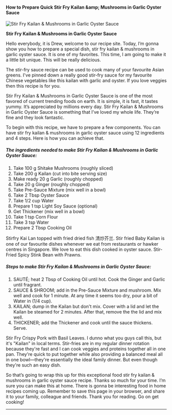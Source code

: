             

#### How to Prepare Quick Stir Fry Kailan &amp;amp; Mushrooms in Garlic Oyster Sauce

![Stir Fry Kailan &amp; Mushrooms in Garlic Oyster Sauce](https://img-global.cpcdn.com/recipes/8addaf32b7bdd92b/751x532cq70/stir-fry-kailan-mushrooms-in-garlic-oyster-sauce-recipe-main-photo.jpg)

**Stir Fry Kailan &amp; Mushrooms in Garlic Oyster Sauce**

Hello everybody, it is Drew, welcome to our recipe site. Today, I’m gonna show you how to prepare a special dish, stir fry kailan & mushrooms in garlic oyster sauce. It is one of my favorites. This time, I am going to make it a little bit unique. This will be really delicious.

The stir-fry sauce recipe can be used to cook many of your favourite Asian greens. I've pinned down a really good stir-fry sauce for my favourite Chinese vegetables like this kailan with garlic and oyster. If you love veggies then this recipe is for you.

Stir Fry Kailan & Mushrooms in Garlic Oyster Sauce is one of the most favored of current trending foods on earth. It is simple, it is fast, it tastes yummy. It’s appreciated by millions every day. Stir Fry Kailan & Mushrooms in Garlic Oyster Sauce is something that I’ve loved my whole life. They’re fine and they look fantastic.

To begin with this recipe, we have to prepare a few components. You can have stir fry kailan & mushrooms in garlic oyster sauce using 12 ingredients and 4 steps. Here is how you can achieve that.

##### The ingredients needed to make Stir Fry Kailan & Mushrooms in Garlic Oyster Sauce:

1.  Take 100 g Shitake Mushrooms (roughly sliced)
2.  Take 200 g Kailan (cut into bite serving size)
3.  Make ready 20 g Garlic (roughly chopped)
4.  Take 20 g Ginger (roughly chopped)
5.  Take Pre-Sauce Mixture (mix well in a bowl)
6.  Take 2 Tbsp Oyster Sauce
7.  Take 1/2 cup Water
8.  Prepare 1 tsp Light Soy Sauce (optional)
9.  Get Thickener (mix well in a bowl)
10.  Take 1 tsp Corn Flour
11.  Take 3 tsp Water
12.  Prepare 2 Tbsp Cooking Oil

Stirfry Kai Lan topped with fried dried fish 清炒芥兰. Stir fried Baby Kailan is one of our favourite dishes whenever we eat from restaurants or hawker centres in Singapore. We love to eat this dish cooked in oyster sauce. Stir-Fried Spicy Stink Bean with Prawns.

##### Steps to make Stir Fry Kailan & Mushrooms in Garlic Oyster Sauce:

1.  SAUTÉ; heat 2 Tbsp of Cooking Oil until hot. Cook the Ginger and Garlic until fragrant.
2.  SAUCE & SHROOM; add in the Pre-Sauce Mixture and mushroom. Mix well and cook for 1 minute. At any time it seems too dry, pour a bit of Water in (1/4 cup).
3.  KAILAN; dump in the Kailan but don't mix. Cover with a lid and let the Kailan be steamed for 2 minutes. After that, remove the the lid and mix well.
4.  THICKENER; add the Thickener and cook until the sauce thickens. Serve.

Stir Fry Crispy Pork with Basil Leaves. I dunno what you guys call this, but it's "Kailan" in local terms. Stir-fries are in my regular dinner rotation because they're fast and I can cook veggies and proteins together all in one pan. They're quick to put together while also providing a balanced meal all in one bowl—they're essentially the ideal family dinner. But even though they're such an easy dish.

So that’s going to wrap this up for this exceptional food stir fry kailan & mushrooms in garlic oyster sauce recipe. Thanks so much for your time. I’m sure you can make this at home. There is gonna be interesting food in home recipes coming up. Remember to save this page in your browser, and share it to your family, colleague and friends. Thank you for reading. Go on get cooking!

* * *